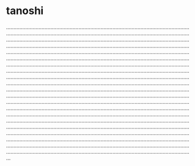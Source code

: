# tanoshi

...............................................................................................................................................................................................................................................................................................................................................................................................................................................................................................................................................................................................................................................................................................................................................................................................................................................................................................................................................................................................................................................................................................................................................................................................................................................................................................................................................................................................................................................................................................................................................................................................................................................................................................................................................................................................................................................................................................................................................................................................................................................................................................................................................................................................................................................................................................................................................................................................................................................................................................................................................................................................................................................................................................................